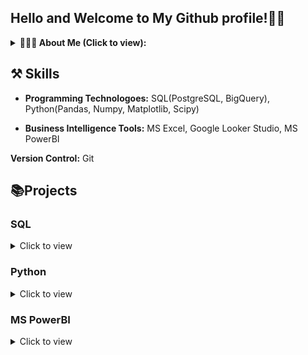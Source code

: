 ## Hello and Welcome to My Github profile!👋🏽
<details>
<summary><b> 🙋🏽‍♂ About Me (Click to view): </b></summary>
  <p> 
I'm a Data analyst keen to answer business questions by analyzing data for business growth. I have a background in Engineering, Materials & Metallurgical Engineering to be precise with strong project management skills honed through my work experience as a project manager for over 3years. 

A skilled data analyst with industry experience in collecting, organizing, reporting, analyzing, visualizing, interpreting and disseminating analytical findings. Energetic presenter and confident communicator with the ability to visualize data clearly and efficiently in a beneficial way for the stakeholder. Creative in finding solutions to problems and determining modifications for optimal use of organizational data. Organized and timely in providing staff, departmental members, and executive management with reports on specific data findings and their impact on organizational growth and success.

Currently, I freelance for organizations and individuals in data analytics-related projects while volunteering with Oppia Foundation.

I have excellent communication skills and attention to detail and I am great at working in teams. I am happy working alone with my head deep in numbers or working as a motivated part of a team to consistently contribute to team efforts and organizational improvements. I am open-minded and focused on new developments in my field. I have proven to be effective and highly motivated, with proficiency in leadership and collaborative work. 

I enjoy brainstorming and coordinating efforts to achieve a common goal.

Outside of data analytics, I'm a reader, and I enjoy watching "Suits"!     
  </p>
 </details>

 ## ⚒️ Skills
- **Programming Technologoes:** SQL(PostgreSQL, BigQuery), Python(Pandas, Numpy, Matplotlib, Scipy)
 
- **Business Intelligence Tools:** MS Excel, Google Looker Studio, MS PowerBI

 **Version Control:** Git

 ## 📚Projects
 
 ### SQL
<details>
  <summary> Click to view
   </summary>
  <ul>
   <li><a href= "https://github.com/JachimmaChristian/Hotel-Operations-SQL-/blob/main/README.md"> Hotel Operations - PostgreSQL
   </a></li>
   <li><a href= "https://github.com/JachimmaChristian/Analyzing-Students-Mental-Health-Data-SQL/blob/main/README.md"> Analyzing Student's Mental Health Data - SQL
   </a></li>
   <li><a href= "https://github.com/JachimmaChristian/SQL-Projects-Repo/blob/main/README.md"> Other SQL Projects [Sql Server Management Studio (SSMS) & Bigquery Standard SQL]
   </a></li>
  </ul>
 </details>
 
 ### Python
  <details>
   <summary> Click to view
   </summary>
   <p> </p>
 </details>
 
 ### MS PowerBI
 <details>
   <summary> Click to view
   </summary>
   <p> </p>
 </details>
 
<!---
JachimmaChristian/JachimmaChristian is a ✨ special ✨ repository because its `README.md` (this file) appears on your GitHub profile.
You can click the Preview link to take a look at your changes.
--->
